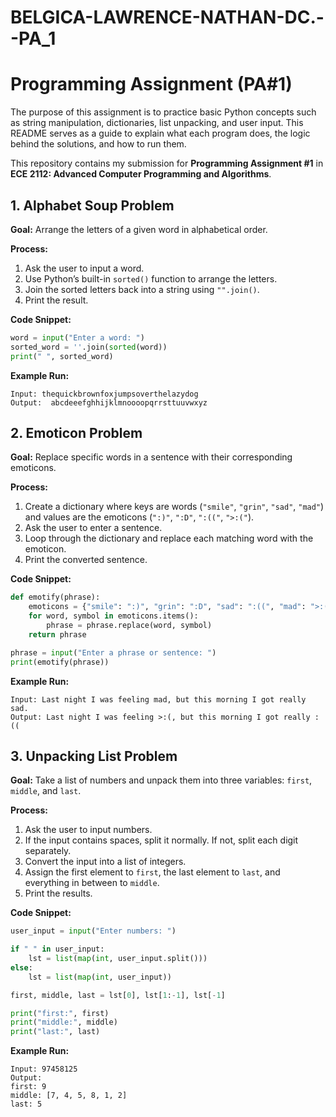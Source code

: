 # BELGICA-LAWRENCE-NATHAN-DC.--PA_1

# Programming Assignment (PA#1)

The purpose of this assignment is to practice basic Python concepts such as string manipulation, dictionaries, list unpacking, and user input. This README serves as a guide to explain what each program does, the logic behind the solutions, and how to run them.  

This repository contains my submission for **Programming Assignment #1** in  
**ECE 2112: Advanced Computer Programming and Algorithms**.  

## 1. Alphabet Soup Problem  
**Goal:** Arrange the letters of a given word in alphabetical order.  

**Process:**  
1. Ask the user to input a word.  
2. Use Python’s built-in `sorted()` function to arrange the letters.  
3. Join the sorted letters back into a string using `"".join()`.  
4. Print the result.  

**Code Snippet:**  
```python
word = input("Enter a word: ")
sorted_word = ''.join(sorted(word))
print(" ", sorted_word)
```

**Example Run:**  
```
Input: thequickbrownfoxjumpsoverthelazydog
Output:  abcdeeefghhijklmnoooopqrrsttuuvwxyz
```


## 2. Emoticon Problem  
**Goal:** Replace specific words in a sentence with their corresponding emoticons.  

**Process:**  
1. Create a dictionary where keys are words (`"smile"`, `"grin"`, `"sad"`, `"mad"`) and values are the emoticons (`":)"`, `":D"`, `":(("`, `">:("`).  
2. Ask the user to enter a sentence.  
3. Loop through the dictionary and replace each matching word with the emoticon.  
4. Print the converted sentence.  

**Code Snippet:**  
```python
def emotify(phrase):
    emoticons = {"smile": ":)", "grin": ":D", "sad": ":((", "mad": ">:("}
    for word, symbol in emoticons.items():
        phrase = phrase.replace(word, symbol)
    return phrase

phrase = input("Enter a phrase or sentence: ")
print(emotify(phrase))
```

**Example Run:**  
```
Input: Last night I was feeling mad, but this morning I got really sad.
Output: Last night I was feeling >:(, but this morning I got really :((
```


## 3. Unpacking List Problem  
**Goal:** Take a list of numbers and unpack them into three variables: `first`, `middle`, and `last`.  

**Process:**  
1. Ask the user to input numbers.  
2. If the input contains spaces, split it normally. If not, split each digit separately.  
3. Convert the input into a list of integers.  
4. Assign the first element to `first`, the last element to `last`, and everything in between to `middle`.  
5. Print the results.  

**Code Snippet:**  
```python
user_input = input("Enter numbers: ")

if " " in user_input:
    lst = list(map(int, user_input.split()))
else:
    lst = list(map(int, user_input))

first, middle, last = lst[0], lst[1:-1], lst[-1]

print("first:", first)
print("middle:", middle)
print("last:", last)
```

**Example Run:**  
```
Input: 97458125
Output:
first: 9
middle: [7, 4, 5, 8, 1, 2]
last: 5
